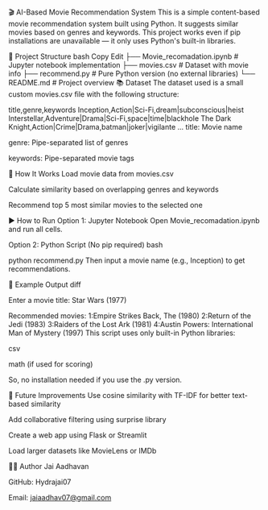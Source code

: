 🎬 AI-Based Movie Recommendation System
This is a simple content-based movie recommendation system built using Python. It suggests similar movies based on genres and keywords. This project works even if pip installations are unavailable — it only uses Python's built-in libraries.

📁 Project Structure
bash
Copy
Edit
├── Movie_recomadation.ipynb     # Jupyter notebook implementation
├── movies.csv                   # Dataset with movie info
├── recommend.py                 # Pure Python version (no external libraries)
└── README.md                    # Project overview
📚 Dataset
The dataset used is a small custom movies.csv file with the following structure:


title,genre,keywords
Inception,Action|Sci-Fi,dream|subconscious|heist
Interstellar,Adventure|Drama|Sci-Fi,space|time|blackhole
The Dark Knight,Action|Crime|Drama,batman|joker|vigilante
...
title: Movie name

genre: Pipe-separated list of genres

keywords: Pipe-separated movie tags

🧠 How It Works
Load movie data from movies.csv

Calculate similarity based on overlapping genres and keywords

Recommend top 5 most similar movies to the selected one

▶️ How to Run
Option 1: Jupyter Notebook
Open Movie_recomadation.ipynb and run all cells.

Option 2: Python Script (No pip required)
bash

python recommend.py
Then input a movie name (e.g., Inception) to get recommendations.

📌 Example Output
diff

Enter a movie title: Star Wars (1977)

Recommended movies:
1:Empire Strikes Back, The (1980) 
2:Return of the Jedi (1983) 
3:Raiders of the Lost Ark (1981) 
4:Austin Powers: International Man of Mystery (1997)
This script uses only built-in Python libraries:

csv

math (if used for scoring)

So, no installation needed if you use the .py version.

🚀 Future Improvements
Use cosine similarity with TF-IDF for better text-based similarity

Add collaborative filtering using surprise library

Create a web app using Flask or Streamlit

Load larger datasets like MovieLens or IMDb

👨‍💻 Author
Jai Aadhavan

GitHub: Hydrajai07

Email: jaiaadhav07@gmail.com
